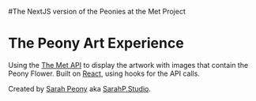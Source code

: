 #The NextJS version of the Peonies at the Met Project

# The Peony Art Experience
Using the [The Met API](https://metmuseum.github.io/) to display the artwork with images that contain the Peony Flower.
Built on [React](https://reactjs.org/), using hooks for the API calls.

Created by [Sarah Peony](https://github.com/sarahp) aka [SarahP.Studio](http://sarahp.studio/).
